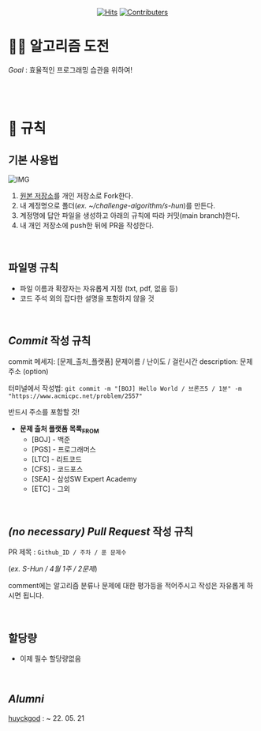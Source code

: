 <div align='center'>

[![Hits](https://hits.seeyoufarm.com/api/count/incr/badge.svg?url=https%3A%2F%2Fgithub.com%2FS-Hun%2Fchallenge-algorithm&count_bg=%23C8433D&title_bg=%23555555&icon=&icon_color=%23E7E7E7&title=hits&edge_flat=false)](https://hits.seeyoufarm.com)
[![Contributers](https://img.shields.io/badge/Contributers-3-blueviolet)](#)

</div>

# **🐱‍🏍 알고리즘 도전**

_Goal_ : 효율적인 프로그래밍 습관을 위하여! 

<br/><br/>

# **📙 규칙**

## **기본 사용법**
![IMG](./.readme/fork_button.png)
1. [원본 저장소](https://github.com/S-Hun/challenge-algorithm)를 개인 저장소로 Fork한다.
2. 내 계정명으로 폴더(_ex. ~/challenge-algorithm/s-hun_)를 만든다. 
3. 계정명에 답안 파일을 생성하고 아래의 규칙에 따라 커밋(main branch)한다.
4. 내 개인 저장소에 push한 뒤에 PR을 작성한다.

<br/>

## **파일명 규칙**
- 파일 이름과 확장자는 자유롭게 지정 (txt, pdf, 없음 등)
- 코드 주석 외의 잡다한 설명을 포함하지 않을 것

<br/>

## **_Commit_ 작성 규칙**
commit 메세지: [문제_출처_플랫폼] 문제이름 / 난이도 / 걸린시간 description: 문제 주소 (option)

터미널에서 작성법: `git commit -m "[BOJ] Hello World / 브론즈5 / 1분" -m "https://www.acmicpc.net/problem/2557"`

반드시 주소를 포함할 것!
- **문제 출처 플랫폼 목록<a href='https://github.com/ellynhan/challenge100-codingtest-study'><sub>FROM</sub></a>**
    * [BOJ] - 백준
    * [PGS] - 프로그래머스
    * [LTC] - 리트코드
    * [CFS] - 코드포스
    * [SEA] - 삼성SW Expert Academy
    * [ETC] - 그외

<br/>


## _(no necessary)_ **_Pull Request_ 작성 규칙**
PR 제목 : `Github_ID / 주차 / 푼 문제수`

(_ex. S-Hun / 4월 1주 / 2문제_)

comment에는 알고리즘 분류나 문제에 대한 평가등을 적어주시고
작성은 자유롭게 하시면 됩니다.

<br/>

## **할당량**
- 이제 필수 할당량없음

<br/>

## **_Alumni_**
[huyckgod](https://github.com/huyckgod) : ~ 22. 05. 21

<br/><br/>